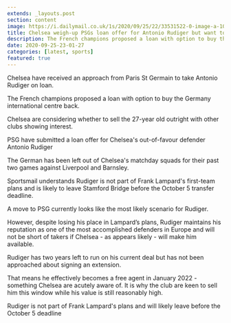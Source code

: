 ```yaml
---
extends: _layouts.post
section: content
image: https://i.dailymail.co.uk/1s/2020/09/25/22/33531522-0-image-a-108_1601071147845.jpg 
title: Chelsea weigh-up PSGs loan offer for Antonio Rudiger but want to sell him permanently 
description: The French champions proposed a loan with option to buy the Germany international centre back.Chelsea are considering whether to sell the 27-year old outright with other clubs showing interest. 
date: 2020-09-25-23-01-27 
categories: [latest, sports] 
featured: true 
--- 
```

Chelsea have received an approach from Paris St Germain to take Antonio Rudiger on loan. 

The French champions proposed a loan with option to buy the Germany international centre back. 

Chelsea are considering whether to sell the 27-year old outright with other clubs showing interest. 

PSG have submitted a loan offer for Chelsea's out-of-favour defender Antonio Rudiger 

The German has been left out of Chelsea's matchday squads for their past two games against Liverpool and Barnsley.

Sportsmail understands Rudiger is not part of Frank Lampard's first-team plans and is likely to leave Stamford Bridge before the October 5 transfer deadline.

A move to PSG currently looks like the most likely scenario for Rudiger. 

However, despite losing his place in Lampard’s plans, Rudiger maintains his reputation as one of the most accomplished defenders in Europe and will not be short of takers if Chelsea - as appears likely - will make him available.

Rudiger has two years left to run on his current deal but has not been approached about signing an extension. 

That means he effectively becomes a free agent in January 2022 - something Chelsea are acutely aware of. It is why the club are keen to sell him this window while his value is still reasonably high.

Rudiger is not part of Frank Lampard's plans and will likely leave before the October 5 deadline

